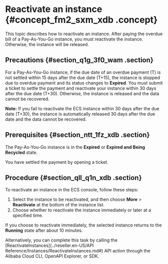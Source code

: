 # Reactivate an instance {#concept_fm2_sxm_xdb .concept}

This topic describes how to reactivate an instance. After paying the overdue bill of a Pay-As-You-Go instance, you must reactivate the instance. Otherwise, the instance will be released.

## Precautions {#section_q1g_3f0_wam .section}

For a Pay-As-You-Go instance, if the due date of an overdue payment \(T\) is not settled within 15 days after the due date \(T+15\), the instance is stopped due to overdue payment and its status changes to **Expired**. You must submit a ticket to settle the payment and reactivate your instance within 30 days after the due date \(T+30\). Otherwise, the instance is released and the data cannot be recovered.

**Note:** If you fail to reactivate the ECS instance within 30 days after the due date \(T+30\), the instance is automatically released 30 days after the due date and the data cannot be recovered.

## Prerequisites {#section_ntt_1fz_xdb .section}

The Pay-As-You-Go instance is in the **Expired** or **Expired and Being Recycled** state.

You have settled the payment by opening a ticket.

## Procedure {#section_qll_q1n_xdb .section}

To reactivate an instance in the ECS console, follow these steps:

1.  Select the instance to be reactivated, and then choose **More** \> **Reactivate** at the bottom of the instance list.
2.  Choose whether to reactivate the instance immediately or later at a specified time.

If you choose to reactivate immediately, the selected instance returns to the **Running** state after about 10 minutes.

Alternatively, you can complete this task by calling the [ReactivateInstances](../reseller.en-US/API Reference/Instances/ReactivateInstances.md#) API action through the Alibaba Cloud CLI, OpenAPI Explorer, or SDK.

